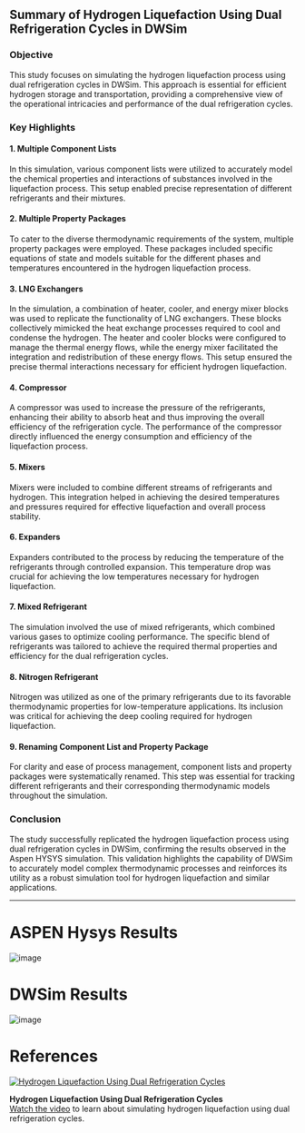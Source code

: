 ## Summary of Hydrogen Liquefaction Using Dual Refrigeration Cycles in DWSim

### Objective
This study focuses on simulating the hydrogen liquefaction process using dual refrigeration cycles in DWSim. This approach is essential for efficient hydrogen storage and transportation, providing a comprehensive view of the operational intricacies and performance of the dual refrigeration cycles.

### Key Highlights

#### 1. **Multiple Component Lists**
In this simulation, various component lists were utilized to accurately model the chemical properties and interactions of substances involved in the liquefaction process. This setup enabled precise representation of different refrigerants and their mixtures.

#### 2. **Multiple Property Packages**
To cater to the diverse thermodynamic requirements of the system, multiple property packages were employed. These packages included specific equations of state and models suitable for the different phases and temperatures encountered in the hydrogen liquefaction process.

#### 3. **LNG Exchangers**
In the simulation, a combination of heater, cooler, and energy mixer blocks was used to replicate the functionality of LNG exchangers. These blocks collectively mimicked the heat exchange processes required to cool and condense the hydrogen. The heater and cooler blocks were configured to manage the thermal energy flows, while the energy mixer facilitated the integration and redistribution of these energy flows. This setup ensured the precise thermal interactions necessary for efficient hydrogen liquefaction.

#### 4. **Compressor**
A compressor was used to increase the pressure of the refrigerants, enhancing their ability to absorb heat and thus improving the overall efficiency of the refrigeration cycle. The performance of the compressor directly influenced the energy consumption and efficiency of the liquefaction process.

#### 5. **Mixers**
Mixers were included to combine different streams of refrigerants and hydrogen. This integration helped in achieving the desired temperatures and pressures required for effective liquefaction and overall process stability.

#### 6. **Expanders**
Expanders contributed to the process by reducing the temperature of the refrigerants through controlled expansion. This temperature drop was crucial for achieving the low temperatures necessary for hydrogen liquefaction.

#### 7. **Mixed Refrigerant**
The simulation involved the use of mixed refrigerants, which combined various gases to optimize cooling performance. The specific blend of refrigerants was tailored to achieve the required thermal properties and efficiency for the dual refrigeration cycles.

#### 8. **Nitrogen Refrigerant**
Nitrogen was utilized as one of the primary refrigerants due to its favorable thermodynamic properties for low-temperature applications. Its inclusion was critical for achieving the deep cooling required for hydrogen liquefaction.

#### 9. **Renaming Component List and Property Package**
For clarity and ease of process management, component lists and property packages were systematically renamed. This step was essential for tracking different refrigerants and their corresponding thermodynamic models throughout the simulation.

### Conclusion
The study successfully replicated the hydrogen liquefaction process using dual refrigeration cycles in DWSim, confirming the results observed in the Aspen HYSYS simulation. This validation highlights the capability of DWSim to accurately model complex thermodynamic processes and reinforces its utility as a robust simulation tool for hydrogen liquefaction and similar applications.

---

# ASPEN Hysys Results
![image](https://github.com/virajdesai0309/DWSim-Repo/assets/87890409/80167e93-a7fe-4f24-89e3-016eab2ced42)


# DWSim Results
![image](https://github.com/virajdesai0309/DWSim-Repo/assets/87890409/9c6e8c2d-b7e5-4fbb-9d53-4b84170cb44e)

# References
[![Hydrogen Liquefaction Using Dual Refrigeration Cycles](https://img.youtube.com/vi/ogDw1hl7WFk/0.jpg)](https://www.youtube.com/watch?v=ogDw1hl7WFk&t=917s "Hydrogen Liquefaction Using Dual Refrigeration Cycles")

**Hydrogen Liquefaction Using Dual Refrigeration Cycles**  
[Watch the video](https://www.youtube.com/watch?v=ogDw1hl7WFk&t=917s) to learn about simulating hydrogen liquefaction using dual refrigeration cycles.

